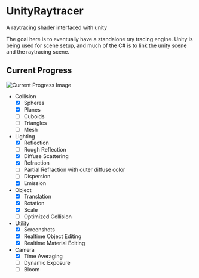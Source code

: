 # UnityRaytracer
A raytracing shader interfaced with unity

The goal here is to eventually have a standalone ray tracing engine. Unity is being used for scene setup, and much of the C# is to link the unity scene and the raytracing scene.

## Current Progress
![Current Progress Image](/Pictures/screenshot_2022-7-30-3-3-49.png)
- Collision
  - [x] Spheres
  - [x] Planes
  - [ ] Cuboids
  - [ ] Triangles
  - [ ] Mesh
- Lighting
  - [x] Reflection
  - [ ] Rough Reflection
  - [x] Diffuse Scattering
  - [x] Refraction
  - [ ] Partial Refraction with outer diffuse color
  - [ ] Dispersion
  - [x] Emission
- Object
  - [x] Translation
  - [x] Rotation
  - [x] Scale
  - [ ] Optimized Collision
- Utility
  - [x] Screenshots
  - [x] Realtime Object Editing
  - [x] Realtime Material Editing
- Camera
  - [x] Time Averaging
  - [ ] Dynamic Exposure
  - [ ] Bloom
